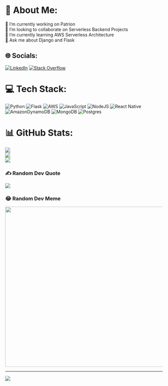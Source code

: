 # 💫 About Me:
🔭 I’m currently working on Patrion<br>👯 I’m looking to collaborate on Serverless Backend Projects<br>🌱 I’m currently learning AWS Serverless Architecture<br>💬 Ask me about Django and Flask


## 🌐 Socials:
[![LinkedIn](https://img.shields.io/badge/LinkedIn-%230077B5.svg?logo=linkedin&logoColor=white)](https://linkedin.com/in/ogunkirikci) [![Stack Overflow](https://img.shields.io/badge/-Stackoverflow-FE7A16?logo=stack-overflow&logoColor=white)](https://stackoverflow.com/users/ogunkirikci) 

# 💻 Tech Stack:
![Python](https://img.shields.io/badge/python-3670A0?style=plastic&logo=python&logoColor=ffdd54) ![Flask](https://img.shields.io/badge/flask-%23000.svg?style=plastic&logo=flask&logoColor=white) ![AWS](https://img.shields.io/badge/AWS-%23FF9900.svg?style=plastic&logo=amazon-aws&logoColor=white) ![JavaScript](https://img.shields.io/badge/javascript-%23323330.svg?style=plastic&logo=javascript&logoColor=%23F7DF1E) ![NodeJS](https://img.shields.io/badge/node.js-6DA55F?style=plastic&logo=node.js&logoColor=white) ![React Native](https://img.shields.io/badge/react_native-%2320232a.svg?style=plastic&logo=react&logoColor=%2361DAFB) ![AmazonDynamoDB](https://img.shields.io/badge/Amazon%20DynamoDB-4053D6?style=plastic&logo=Amazon%20DynamoDB&logoColor=white) ![MongoDB](https://img.shields.io/badge/MongoDB-%234ea94b.svg?style=plastic&logo=mongodb&logoColor=white) ![Postgres](https://img.shields.io/badge/postgres-%23316192.svg?style=plastic&logo=postgresql&logoColor=white)
# 📊 GitHub Stats:
![](https://github-readme-stats.vercel.app/api?username=ogunkirikci&theme=blueberry&hide_border=false&include_all_commits=true&count_private=true)<br/>
![](https://github-readme-streak-stats.herokuapp.com/?user=ogunkirikci&theme=blueberry&hide_border=false)<br/>
![](https://github-readme-stats.vercel.app/api/top-langs/?username=ogunkirikci&theme=blueberry&hide_border=false&include_all_commits=true&count_private=true&layout=compact)

### ✍️ Random Dev Quote
![](https://quotes-github-readme.vercel.app/api?type=horizontal&theme=tokyonight)

### 😂 Random Dev Meme
<img src="https://rm.up.railway.app/" width="512px"/>

---
[![](https://visitcount.itsvg.in/api?id=ogunkirikci&icon=0&color=1)](https://visitcount.itsvg.in)

<!-- Proudly created with GPRM ( https://gprm.itsvg.in ) -->
